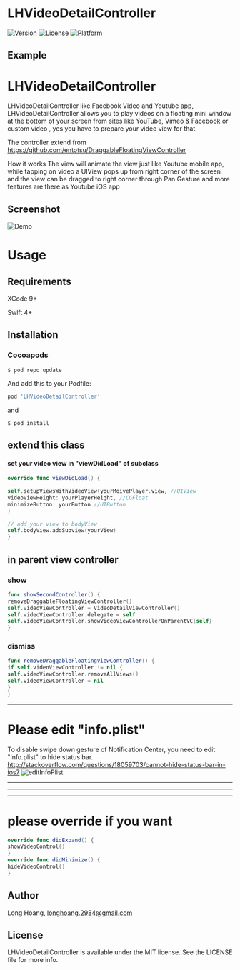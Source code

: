 # LHVideoDetailController

[![Version](https://img.shields.io/cocoapods/v/LHVideoDetailController.svg?style=flat)](https://cocoapods.org/pods/LHVideoDetailController)
[![License](https://img.shields.io/cocoapods/l/LHVideoDetailController.svg?style=flat)](https://cocoapods.org/pods/LHVideoDetailController)
[![Platform](https://img.shields.io/cocoapods/p/LHVideoDetailController.svg?style=flat)](https://cocoapods.org/pods/LHVideoDetailController)

## Example

# LHVideoDetailController
LHVideoDetailController like Facebook Video and Youtube app, LHVideoDetailController allows you to play videos on a floating mini window at the bottom of your screen from sites like YouTube, Vimeo & Facebook or custom video , yes you have to prepare your video view for that.

The controller extend from https://github.com/entotsu/DraggableFloatingViewController

How it works
The view will animate the view just like Youtube mobile app, while tapping on video a UIView pops up from right corner of the screen and the view can be dragged to right corner through Pan Gesture and more features are there as Youtube iOS app

Screenshot
------------
![Demo](https://github.com/longhoang2984/LHVideoDetailController/LHVideoDetail.gif)



# Usage

## Requirements
XCode 9+

Swift 4+

## Installation

### Cocoapods

```
$ pod repo update
```

And add this to your Podfile:


```ruby
pod 'LHVideoDetailController'
```

and

`$ pod install`

## extend this class

#### set your video view in "viewDidLoad" of subclass

```swift
override func viewDidLoad() {

self.setupViewsWithVideoView(yourMoivePlayer.view, //UIView
videoViewHeight: yourPlayerHeight, //CGFloat
minimizeButton: yourButton //UIButton
)

// add your view to bodyView
self.bodyView.addSubview(yourView)
}
```

## in parent view controller

### show

```swift
func showSecondController() {
removeDraggableFloatingViewController()
self.videoViewController = VideoDetailViewController()
self.videoViewController.delegate = self
self.videoViewController.showVideoViewControllerOnParentVC(self)
}
```


### dismiss

```swift
func removeDraggableFloatingViewController() {
if self.videoViewController != nil {
self.videoViewController.removeAllViews()
self.videoViewController = nil
}
}
```




--------------------------------------------------


# Please edit "info.plist"
To disable swipe down gesture of Notification Center, you need to edit "info.plist" to hide status bar.
http://stackoverflow.com/questions/18059703/cannot-hide-status-bar-in-ios7
![editInfoPlist](http://i.stack.imgur.com/dM32P.png "editInfoPlist")


--------------------------------------------------

--------------------------------------------------

--------------------------------------------------
# please override if you want
```swift
override func didExpand() {
showVideoControl()
}
override func didMinimize() {
hideVideoControl()
}
```


<!--
## Minimam example Classes

### Minimam subclass

```swift
class VideoDetailViewController: LHVideoDetailController {

var moviePlayer: MPMoviePlayerController!

override func viewDidLoad() {
super.viewDidLoad()

// prepare your video player
moviePlayer = MPMoviePlayerController()

// prepare your closing button
let foldBtn = UIButton()
foldBtn.frame = CGRect(x: 0, y: 0, width: 44, height: 44)
foldBtn.setImage(UIImage(named: "DownArrow"), forState: UIControlState.Normal)

// please call this in "viewDidLoad"
self.setupViewsWithVideoView(moviePlayer.view,
videoViewHeight: 160,
foldButton: foldBtn
);

// you can add sub views on bodyView
let testView = UILabel()
testView.frame = CGRect(x: 20, y: 20, width: 100, height: 40)
testView.text = "test view"
self.bodyView.addSubview(testView)
}

// please override if you want
override func didExpand() {
showVideoControl()
}
override func didMinimize() {
hideVideoControl()
}
}
```


### Minimam parent view controller

```swift
class FirstViewController: UIViewController , LHVideoDetailControllerDelegate {

var videoViewController: VideoDetailViewController!

@IBAction func onTapButton(sender: AnyObject) {
self.showSecondController()
}

override func viewWillDisappear(animated: Bool) {
// when go to fullscreen, this is also called
if !self.videoViewController.isFullScreen() {
removeDraggableFloatingViewController()
}
}

func showSecondController() {
removeDraggableFloatingViewController()
self.videoViewController = VideoDetailViewController()
self.videoViewController.delegate = self
self.videoViewController.showVideoViewControllerOnParentVC(self)
}

// DraggableFloatingViewControllerDelegate
func removeDraggableFloatingViewController() {
if self.videoViewController != nil {
self.videoViewController.removeAllViews()
self.videoViewController = nil
}
}
}


```
-->



## Author

Long Hoàng, longhoang.2984@gmail.com

## License

LHVideoDetailController is available under the MIT license. See the LICENSE file for more info.


